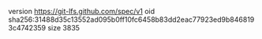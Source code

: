 version https://git-lfs.github.com/spec/v1
oid sha256:31488d35c13552ad095b0ff10fc6458b83dd2eac77923ed9b8468193c4742359
size 3835
